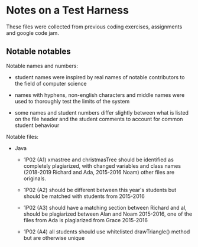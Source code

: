 # Notes on a Test Harness

These files were collected from previous coding exercises, assignments and google code jam.


## Notable notables

Notable names and numbers:

- student names were inspired by real names of notable contributors to
  the field of computer science

- names with hyphens, non-english characters and middle names were used to
  thoroughly test the limits of the system

- some names and student numbers differ slightly between what is listed on the file header and the student comments to account for common student behaviour 

Notable files:

- Java 
  - 1P02 (A1) xmastree and christmasTree should be identified as completely plagiarized, with
changed variables and class names (2018-2019 Richard and Ada, 2015-2016 Noam) other files are originals.
  
  - 1P02 (A2) should be different between this year's students but should be matched with students from 2015-2016

  - 1P02 (A3) should have a matching section between Richard and al, should be plagiarized between Alan and Noam 2015-2016, one of the files from Ada is plagiarized from Grace 2015-2016

  - 1P02 (A4) all students should use whitelisted drawTriangle() method but are otherwise unique



